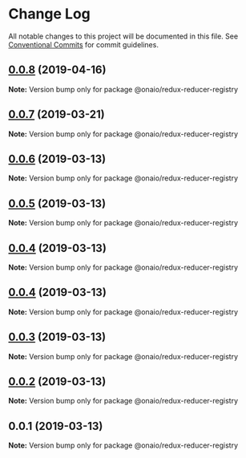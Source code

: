 # Change Log

All notable changes to this project will be documented in this file.
See [Conventional Commits](https://conventionalcommits.org) for commit guidelines.

## [0.0.8](https://github.com/onaio/js-tools/compare/@onaio/redux-reducer-registry@0.0.7...@onaio/redux-reducer-registry@0.0.8) (2019-04-16)

**Note:** Version bump only for package @onaio/redux-reducer-registry

## [0.0.7](https://github.com/onaio/js-tools/compare/@onaio/redux-reducer-registry@0.0.6...@onaio/redux-reducer-registry@0.0.7) (2019-03-21)

**Note:** Version bump only for package @onaio/redux-reducer-registry

## [0.0.6](https://github.com/onaio/js-tools/compare/@onaio/redux-reducer-registry@0.0.5...@onaio/redux-reducer-registry@0.0.6) (2019-03-13)

**Note:** Version bump only for package @onaio/redux-reducer-registry

## [0.0.5](https://github.com/onaio/js-tools/compare/@onaio/redux-reducer-registry@0.0.3...@onaio/redux-reducer-registry@0.0.5) (2019-03-13)

**Note:** Version bump only for package @onaio/redux-reducer-registry

## [0.0.4](https://github.com/onaio/js-tools/compare/@onaio/redux-reducer-registry@0.0.3...@onaio/redux-reducer-registry@0.0.4) (2019-03-13)

**Note:** Version bump only for package @onaio/redux-reducer-registry

## [0.0.4](https://github.com/onaio/js-tools/compare/@onaio/redux-reducer-registry@0.0.3...@onaio/redux-reducer-registry@0.0.4) (2019-03-13)

**Note:** Version bump only for package @onaio/redux-reducer-registry

## [0.0.3](https://github.com/onaio/js-tools/compare/@onaio/redux-reducer-registry@0.0.2...@onaio/redux-reducer-registry@0.0.3) (2019-03-13)

**Note:** Version bump only for package @onaio/redux-reducer-registry

## [0.0.2](https://github.com/onaio/js-tools/compare/@onaio/redux-reducer-registry@0.0.1...@onaio/redux-reducer-registry@0.0.2) (2019-03-13)

**Note:** Version bump only for package @onaio/redux-reducer-registry

## 0.0.1 (2019-03-13)

**Note:** Version bump only for package @onaio/redux-reducer-registry
